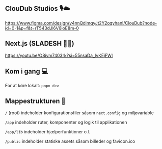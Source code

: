 ## ClouDub Studios 🎙️☁️
 
https://www.figma.com/design/v4nnQdimqyJt2Y2oqyhanl/ClouDub?node-id=0-1&p=f&t=rT543dJl6V6ioE8m-0

## Next.js (SLADESH 🙅‍♂️)

https://youtu.be/O8ivm7403rk?si=55nsaDa_lvKEjFWI

## Kom i gang 💻

For at køre lokalt: `pnpm dev`

## Mappestrukturen 📁

`/` (root) indeholder konfigurationsfiler såsom `next.config` og miljøvariable

`/app` indeholder ruter, komponenter og logik til applikationen

`/app/lib` indeholder hjælperfunktioner o.l.

`/public` indeholder statiske assets såsom billeder og favicon.ico

